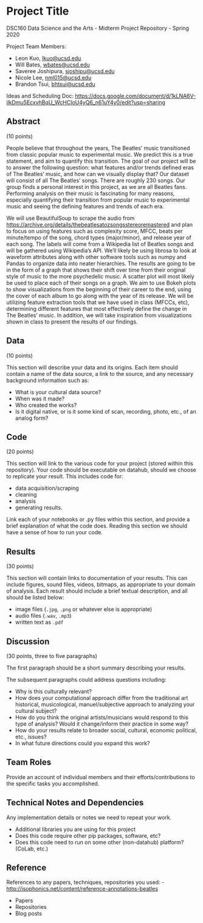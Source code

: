 # Project Title

DSC160 Data Science and the Arts - Midterm Project Repository - Spring 2020

Project Team Members: 
- Leon Kuo, lkuo@ucsd.edu
- Will Bates, wbates@ucsd.edu
- Saveree Joshipura, sjoshipu@ucsd.edu
- Nicole Lee, nml015@ucsd.edu
- Brandon Tsui, bhtsui@ucsd.edu

Ideas and Scheduling Doc: https://docs.google.com/document/d/1kLNA6V-ilkDmu5EcxvhBqU_WcHCIoU4yQ6_n61uY4y0/edit?usp=sharing

## Abstract

(10 points) 

People believe that throughout the years, The Beatles’ music transitioned from classic popular music to experimental music. We predict this is a true statement, and aim to quantify this transition. The goal of our project will be to answer the following question: what features and/or trends defined eras of The Beatles’ music, and how can we visually display that? Our dataset will consist of all The Beatles’ songs. There are roughly 230 songs. Our group finds a personal interest in this project, as we are all Beatles fans. Performing analysis on their music is fascinating for many reasons, especially quantifying their transition from popular music to experimental music and seeing the defining features and trends of each era.

We will use BeautifulSoup to scrape the audio from https://archive.org/details/thebeatlesatozsongsstereoremastered and plan to focus on using features such as complexity score, MFCC, beats per minute/tempo of the song, chord types (major/minor), and release year of each song. The labels will come from a Wikipedia list of Beatles songs and will be gathered using Wikipedia’s API. We’ll likely be using librosa to look at waveform attributes along with other software tools such as numpy and Pandas to organize data into neater hierarchies. The results are going to be in the form of a graph that shows their shift over time from their original style of music to the more psychedelic music. A scatter plot will most likely be used to place each of their songs on a graph. We aim to use Bokeh plots to show visualizations from the beginning of their career to the end, using the cover of each album to go along with the year of its release. We will be utilizing feature extraction tools that we have used in class (MFCCs, etc), determining different features that most effectively define the change in The Beatles’ music. In addition, we will take inspiration from visualizations shown in class to present the results of our findings.

## Data

(10 points) 

This section will describe your data and its origins. Each item should contain a name of the data source, a link to the source, and any necessary background information such as:
- What is your cultural data source? 
- When was it made? 
- Who created the works? 
- Is it digital native, or is it some kind of scan, recording, photo, etc., of an analog form? 

## Code

(20 points)

This section will link to the various code for your project (stored within this repository). Your code should be executable on datahub, should we choose to replicate your result. This includes code for: 

- data acquisition/scraping
- cleaning
- analysis
- generating results. 

Link each of your notebooks or .py files within this section, and provide a brief explanation of what the code does. Reading this section we should have a sense of how to run your code.

## Results

(30 points) 

This section will contain links to documentation of your results. This can include figures, sound files, videos, bitmaps, as appropriate to your domain of analysis. Each result should include a brief textual description, and all should be listed below: 

- image files (`.jpg`, `.png` or whatever else is appropriate)
- audio files (`.wav`, `.mp3`)
- written text as `.pdf`

## Discussion

(30 points, three to five paragraphs)

The first paragraph should be a short summary describing your results.

The subsequent paragraphs could address questions including:
- Why is this culturally relevant?
- How does your computational approach differ from the traditional art historical, musicological, manuel/subjective approach to analyzing your cultural subject? 
- How do you think the original artists/musicians would respond to this type of analysis? Would it change/inform their practice in some way?
- How do your results relate to broader social, cultural, economic political, etc., issues? 
- In what future directions could you expand this work?

## Team Roles

Provide an account of individual members and their efforts/contributions to the specific tasks you accomplished.

## Technical Notes and Dependencies

Any implementation details or notes we need to repeat your work. 
- Additional libraries you are using for this project
- Does this code require other pip packages, software, etc?
- Does this code need to run on some other (non-datahub) platform? (CoLab, etc.)

## Reference

References to any papers, techniques, repositories you used:
-http://isophonics.net/content/reference-annotations-beatles
- Papers
- Repositories
- Blog posts
